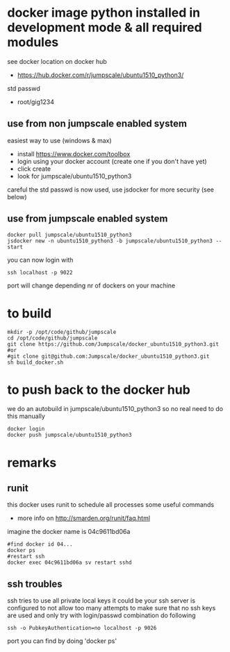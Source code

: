
# docker image python installed in development mode & all required modules

see docker location on docker hub
- https://hub.docker.com/r/jumpscale/ubuntu1510_python3/

std passwd
- root/gig1234

## use from non jumpscale enabled system

easiest way to use (windows & max)
- install https://www.docker.com/toolbox
- login using your docker account (create one if you don't have yet)
- click create
- look for jumpscale/ubuntu1510_python3

careful the std passwd is now used, use jsdocker for more security (see below)

## use from jumpscale enabled system

```
docker pull jumpscale/ubuntu1510_python3
jsdocker new -n ubuntu1510_python3 -b jumpscale/ubuntu1510_python3 --start
```

you can now login with
```
ssh localhost -p 9022
```
port will change depending nr of dockers on your machine

# to build

```
mkdir -p /opt/code/github/jumpscale
cd /opt/code/github/jumpscale
git clone https://github.com/Jumpscale/docker_ubuntu1510_python3.git
#or
#git clone git@github.com:Jumpscale/docker_ubuntu1510_python3.git
sh build_docker.sh
```

# to push back to the docker hub

we do an autobuild in jumpscale/ubuntu1510_python3 so no real need to do this manually
```
docker login
docker push jumpscale/ubuntu1510_python3
```

# remarks

## runit

this docker uses runit to schedule all processes some useful commands
- more info on http://smarden.org/runit/faq.html

imagine the docker name is 04c9611bd06a
```
#find docker id 04...
docker ps 
#restart ssh
docker exec 04c9611bd06a sv restart sshd
```

## ssh troubles

ssh tries to use all private local keys
it could be your ssh server is configured to not allow too many attempts
to make sure that no ssh keys are used and only try with login/passwd combination do following
```
ssh -o PubkeyAuthentication=no localhost -p 9026
```
port you can find by doing 'docker ps'


